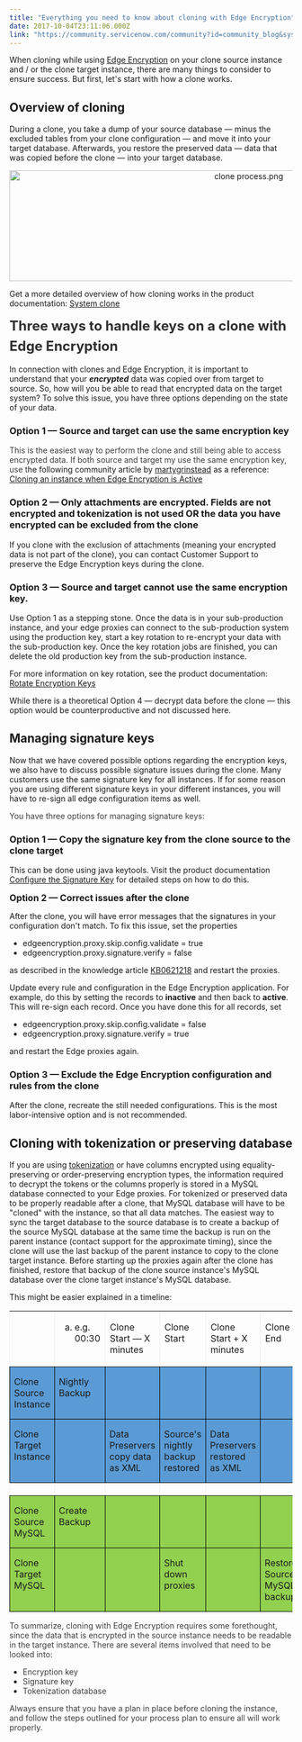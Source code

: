 ```yaml
---
title: "Everything you need to know about cloning with Edge Encryption"
date: 2017-10-04T23:11:06.000Z
link: "https://community.servicenow.com/community?id=community_blog&sys_id=ce4d2229dbd0dbc01dcaf3231f9619ce"
---
```

<p>When<span> cloning while using <a title="ocs.servicenow.com/bundle/jakarta-servicenow-platform/page/administer/edge-encryption/reference/edge-encryption.html" href="https://docs.servicenow.com/bundle/jakarta-servicenow-platform/page/administer/edge-encryption/reference/edge-encryption.html">Edge Encryption</a></span> on your clone source instance and / or the clone target instance, there are many things to consider to ensure success. But first, let's start with how a clone works.</p><p></p><h2>Overview of cloning</h2><p>During a clone, you take a dump of your source database — minus the excluded tables from your clone configuration — and move it into your target database. Afterwards, you restore the preserved data — data that was copied before the clone — into your target database.</p><p></p><p style="text-align: center;"><img   alt="clone process.png" class="image-3 jive-image" height="197" src="ec4fe446db58dfc068c1fb651f9619e4.iix" style="height: 197px; width: 835.89px;" width="835"/></p><p>Get a more detailed overview of how cloning works in the product documentation: <a href="https://docs.servicenow.com/bundle/jakarta-servicenow-platform/page/administer/managing-data/concept/c_SystemClone.html" title="https://docs.servicenow.com/bundle/jakarta-servicenow-platform/page/administer/managing-data/concept/c_SystemClone.html">System clone</a></p><p></p><p><span style="color: #303030; font-size: 24px; font-weight: bold; line-height: 1.5;">Three ways to handle keys on a clone with Edge Encryption</span></p><p>In connection with clones and Edge Encryption, it is important to understand that your <strong><em>encrypted</em></strong> data was copied over from target to source. So, how will you be able to read that encrypted data on the target system? To solve this issue, you have three options depending on the state of your data.</p><p></p><h3>Option 1 — Source and target can use the same encryption key</h3><p><span style="color: #3d3d3d;">This is the easiest way to perform the clone and still being able to access encrypted data. If both source and target my use the same encryption key, use t</span>he following community article by <a title="martygrinstead" __default_attr="35922" __jive_macro_name="user" class="jive_macro jive_macro_user" data-orig-content="martygrinstead" data-renderedposition="572.75_8_113_18" href="/community?id=community_user_profile&user=f1ee0e21db181fc09c9ffb651f9619c7">martygrinstead</a> as a reference: <a title="" _jive_internal="true" href="/community?id=community_blog&sys_id=48dc2665dbd0dbc01dcaf3231f961914">Cloning an instance when Edge Encryption is Active</a></p><p></p><h3>Option 2 — Only attachments are encrypted. Fields are not encrypted and tokenization is not used OR the data you have encrypted can be excluded from the clone</h3><p>If you clone with the exclusion of attachments (meaning your encrypted data is not part of the clone), you can contact Customer Support to preserve the Edge Encryption keys during the clone.</p><p></p><h3>Option 3 — Source and target cannot use the same encryption key.</h3><p>Use Option 1 as a stepping stone. Once the data is in your sub-production instance, and your edge proxies can connect to the sub-production system using the production key, start a key rotation to re-encrypt your data with the sub-production key. Once the key rotation jobs are finished, you can delete the old production key from the sub-production instance.</p><p></p><p>For more information on key rotation, see the product documentation: <a title="ocs.servicenow.com/bundle/jakarta-servicenow-platform/page/administer/edge-encryption/concept/c_EncryptionKeyRotation.html" href="https://docs.servicenow.com/bundle/jakarta-servicenow-platform/page/administer/edge-encryption/concept/c_EncryptionKeyRotation.html">Rotate Encryption Keys</a></p><p></p><p>While there is a theoretical Option 4 — decrypt data before the clone — this option would be counterproductive and not discussed here.</p><p></p><h2>Managing signature keys</h2><p>Now that we have covered possible options regarding the encryption keys, we also have to discuss possible signature issues during the clone. Many customers use the same signature key for all instances. If for some reason you are using different signature keys in your different instances, you will have to re-sign all edge configuration items as well.</p><p></p><p><span style="color: #3d3d3d;">You have three options for managing signature keys:</span></p><p></p><h3>Option 1 — Copy the signature key from the clone source to the clone target</h3><p>This can be done using java keytools. Visit the product documentation <a title="ocs.servicenow.com/bundle/jakarta-servicenow-platform/page/administer/edge-encryption/task/configure-sig-key.html" href="https://docs.servicenow.com/bundle/jakarta-servicenow-platform/page/administer/edge-encryption/task/configure-sig-key.html">Configure the Signature Key</a> for detailed steps on how to do this.<span style="color: #9900ff;"><br/></span></p><p></p><p><span style="font-size: 12pt;"><strong>Option 2 — Correct issues after the clone</strong></span></p><p>After the clone, you will have error messages that the signatures in your configuration don't match. To fix this issue, set the properties</p><ul><li>edgeencryption.proxy.skip.config.validate = true</li><li>edgeencryption.proxy.signature.verify = false</li></ul><p>as described in the knowledge article <a title="i.service-now.com/kb_view.do?sysparm_article=KB0621218" href="https://hi.service-now.com/kb_view.do?sysparm_article=KB0621218">KB0621218</a> and restart the proxies.</p><p></p><p>Update every rule and configuration in the Edge Encryption application. For example, do this by setting the records to <strong>inactive</strong> and then back to <strong>active</strong>. This will re-sign each record. Once you have done this for all records, set</p><ul><li>edgeencryption.proxy.skip.config.validate = false</li><li>edgeencryption.proxy.signature.verify = true</li></ul><p>and restart the Edge proxies again.</p><p></p><h3>Option 3 — Exclude the Edge Encryption configuration and rules from the clone</h3><p>After the clone, recreate the still needed configurations. This is the most labor-intensive option and is not recommended.</p><p></p><h2>Cloning with tokenization or preserving database</h2><p>If you are using <a href="https://docs.servicenow.com/bundle/jakarta-servicenow-platform/page/administer/edge-encryption/concept/c_EncryptionPatterns.html" style="text-decoration: underline;" title="https://docs.servicenow.com/bundle/jakarta-servicenow-platform/page/administer/edge-encryption/concept/c_EncryptionPatterns.html">tokenization</a> or have columns encrypted using equality-preserving or order-preserving encryption types, the information required to decrypt the tokens or the columns properly is stored in a MySQL database connected to your Edge proxies. For tokenized or preserved data to be properly readable after a clone, that MySQL database will have to be "cloned" with the instance, so that all data matches. The easiest way to sync the target database to the source database is to create a backup of the source MySQL database at the same time the backup is run on the parent instance (contact support for the approximate timing), since the clone will use the last backup of the parent instance to copy to the clone target instance. Before starting up the proxies again after the clone has finished, restore that backup of the clone source instance's MySQL database over the clone target instance's MySQL database.</p><p></p><p>This might be easier explained in a timeline:</p><table border="1" cellpadding="0" cellspacing="0" style="border: none;" width="472"><tbody><tr><td style="border: solid windowtext 1.0pt !msorm; padding: 0 5.4pt 0 5.4pt !msorm;" valign="top" width="79"><p></p></td><td style="border: solid windowtext 1.0pt !msorm; border-left: none !msorm; padding: 0 5.4pt 0 5.4pt !msorm;" valign="top" width="47"><ol style="list-style-type: lower-alpha;"><li>e.g. 00:30</li></ol></td><td style="border: solid windowtext 1.0pt !msorm; border-left: none !msorm; padding: 0 5.4pt 0 5.4pt !msorm;" valign="top" width="77"><p>Clone Start — X minutes</p></td><td style="border: solid windowtext 1.0pt !msorm; border-left: none !msorm; padding: 0 5.4pt 0 5.4pt !msorm;" valign="top" width="95"><p>Clone Start</p></td><td style="border: solid windowtext 1.0pt !msorm; border-left: none !msorm; padding: 0 5.4pt 0 5.4pt !msorm;" valign="top" width="72"><p>Clone Start + X minutes</p></td><td style="border: solid windowtext 1.0pt !msorm; border-left: none !msorm; padding: 0 5.4pt 0 5.4pt !msorm;" valign="top" width="57"><p>Clone End</p></td><td style="border: solid windowtext 1.0pt !msorm; border-left: none !msorm; padding: 0 5.4pt 0 5.4pt !msorm;" valign="top" width="47"><p></p></td></tr><tr><td style="border: solid windowtext 1.0pt; border-top: none; background: #5B9BD5; padding: 0 5.4pt 0 5.4pt;" valign="top" width="79"><p>Clone Source Instance</p></td><td style="border-top: none; border-left: none; border-bottom: solid windowtext 1.0pt; border-right: solid windowtext 1.0pt; background: #5B9BD5; padding: 0 5.4pt 0 5.4pt;" valign="top" width="47"><p>Nightly Backup</p></td><td style="border-top: none; border-left: none; border-bottom: solid windowtext 1.0pt; border-right: solid windowtext 1.0pt; background: #5B9BD5; padding: 0 5.4pt 0 5.4pt;" valign="top" width="77"><p></p></td><td style="border-top: none; border-left: none; border-bottom: solid windowtext 1.0pt; border-right: solid windowtext 1.0pt; background: #5B9BD5; padding: 0 5.4pt 0 5.4pt;" valign="top" width="95"><p></p></td><td style="border-top: none; border-left: none; border-bottom: solid windowtext 1.0pt; border-right: solid windowtext 1.0pt; background: #5B9BD5; padding: 0 5.4pt 0 5.4pt;" valign="top" width="72"><p></p></td><td style="border-top: none; border-left: none; border-bottom: solid windowtext 1.0pt; border-right: solid windowtext 1.0pt; background: #5B9BD5; padding: 0 5.4pt 0 5.4pt;" valign="top" width="57"><p></p></td><td style="border-top: none; border-left: none; border-bottom: solid windowtext 1.0pt; border-right: solid windowtext 1.0pt; background: #5B9BD5; padding: 0 5.4pt 0 5.4pt;" valign="top" width="47"><p></p></td></tr><tr><td style="border: solid windowtext 1.0pt; border-top: none; background: #5B9BD5; padding: 0 5.4pt 0 5.4pt;" valign="top" width="79"><p>Clone Target Instance</p></td><td style="border-top: none; border-left: none; border-bottom: solid windowtext 1.0pt; border-right: solid windowtext 1.0pt; background: #5B9BD5; padding: 0 5.4pt 0 5.4pt;" valign="top" width="47"><p></p></td><td style="border-top: none; border-left: none; border-bottom: solid windowtext 1.0pt; border-right: solid windowtext 1.0pt; background: #5B9BD5; padding: 0 5.4pt 0 5.4pt;" valign="top" width="77"><p>Data Preservers copy data as XML</p></td><td style="border-top: none; border-left: none; border-bottom: solid windowtext 1.0pt; border-right: solid windowtext 1.0pt; background: #5B9BD5; padding: 0 5.4pt 0 5.4pt;" valign="top" width="95"><p>Source's nightly backup restored</p></td><td style="border-top: none; border-left: none; border-bottom: solid windowtext 1.0pt; border-right: solid windowtext 1.0pt; background: #5B9BD5; padding: 0 5.4pt 0 5.4pt;" valign="top" width="72"><p>Data Preservers restored as XML</p></td><td style="border-top: none; border-left: none; border-bottom: solid windowtext 1.0pt; border-right: solid windowtext 1.0pt; background: #5B9BD5; padding: 0 5.4pt 0 5.4pt;" valign="top" width="57"><p></p></td><td style="border-top: none; border-left: none; border-bottom: solid windowtext 1.0pt; border-right: solid windowtext 1.0pt; background: #5B9BD5; padding: 0 5.4pt 0 5.4pt;" valign="top" width="47"><p></p></td></tr><tr><td style="border: solid windowtext 1.0pt !msorm; border-top: none !msorm; padding: 0 5.4pt 0 5.4pt !msorm;" valign="top" width="79"><p></p></td><td style="border-top: none !msorm; border-left: none !msorm; border-bottom: solid windowtext 1.0pt !msorm; border-right: solid windowtext 1.0pt !msorm; padding: 0 5.4pt 0 5.4pt !msorm;" valign="top" width="47"><p></p></td><td style="border-top: none !msorm; border-left: none !msorm; border-bottom: solid windowtext 1.0pt !msorm; border-right: solid windowtext 1.0pt !msorm; padding: 0 5.4pt 0 5.4pt !msorm;" valign="top" width="77"><p></p></td><td style="border-top: none !msorm; border-left: none !msorm; border-bottom: solid windowtext 1.0pt !msorm; border-right: solid windowtext 1.0pt !msorm; padding: 0 5.4pt 0 5.4pt !msorm;" valign="top" width="95"><p></p></td><td style="border-top: none !msorm; border-left: none !msorm; border-bottom: solid windowtext 1.0pt !msorm; border-right: solid windowtext 1.0pt !msorm; padding: 0 5.4pt 0 5.4pt !msorm;" valign="top" width="72"><p></p></td><td style="border-top: none !msorm; border-left: none !msorm; border-bottom: solid windowtext 1.0pt !msorm; border-right: solid windowtext 1.0pt !msorm; padding: 0 5.4pt 0 5.4pt !msorm;" valign="top" width="57"><p></p></td><td style="border-top: none !msorm; border-left: none !msorm; border-bottom: solid windowtext 1.0pt !msorm; border-right: solid windowtext 1.0pt !msorm; padding: 0 5.4pt 0 5.4pt !msorm;" valign="top" width="47"><p></p></td></tr><tr><td style="border: solid windowtext 1.0pt; border-top: none; background: #92D050; padding: 0 5.4pt 0 5.4pt;" valign="top" width="79"><p>Clone Source MySQL</p></td><td style="border-top: none; border-left: none; border-bottom: solid windowtext 1.0pt; border-right: solid windowtext 1.0pt; background: #92D050; padding: 0 5.4pt 0 5.4pt;" valign="top" width="47"><p>Create Backup</p></td><td style="border-top: none; border-left: none; border-bottom: solid windowtext 1.0pt; border-right: solid windowtext 1.0pt; background: #92D050; padding: 0 5.4pt 0 5.4pt;" valign="top" width="77"><p></p></td><td style="border-top: none; border-left: none; border-bottom: solid windowtext 1.0pt; border-right: solid windowtext 1.0pt; background: #92D050; padding: 0 5.4pt 0 5.4pt;" valign="top" width="95"><p></p></td><td style="border-top: none; border-left: none; border-bottom: solid windowtext 1.0pt; border-right: solid windowtext 1.0pt; background: #92D050; padding: 0 5.4pt 0 5.4pt;" valign="top" width="72"><p></p></td><td style="border-top: none; border-left: none; border-bottom: solid windowtext 1.0pt; border-right: solid windowtext 1.0pt; background: #92D050; padding: 0 5.4pt 0 5.4pt;" valign="top" width="57"><p></p></td><td style="border-top: none; border-left: none; border-bottom: solid windowtext 1.0pt; border-right: solid windowtext 1.0pt; background: #92D050; padding: 0 5.4pt 0 5.4pt;" valign="top" width="47"><p></p></td></tr><tr><td style="border: solid windowtext 1.0pt; border-top: none; background: #92D050; padding: 0 5.4pt 0 5.4pt;" valign="top" width="79"><p>Clone Target MySQL</p></td><td style="border-top: none; border-left: none; border-bottom: solid windowtext 1.0pt; border-right: solid windowtext 1.0pt; background: #92D050; padding: 0 5.4pt 0 5.4pt;" valign="top" width="47"><p></p></td><td style="border-top: none; border-left: none; border-bottom: solid windowtext 1.0pt; border-right: solid windowtext 1.0pt; background: #92D050; padding: 0 5.4pt 0 5.4pt;" valign="top" width="77"><p></p></td><td style="border-top: none; border-left: none; border-bottom: solid windowtext 1.0pt; border-right: solid windowtext 1.0pt; background: #92D050; padding: 0 5.4pt 0 5.4pt;" valign="top" width="95"><p>Shut down proxies</p></td><td style="border-top: none; border-left: none; border-bottom: solid windowtext 1.0pt; border-right: solid windowtext 1.0pt; background: #92D050; padding: 0 5.4pt 0 5.4pt;" valign="top" width="72"><p></p></td><td style="border-top: none; border-left: none; border-bottom: solid windowtext 1.0pt; border-right: solid windowtext 1.0pt; background: #92D050; padding: 0 5.4pt 0 5.4pt;" valign="top" width="57"><p>Restore Source MySQL backup</p></td><td style="border-top: none; border-left: none; border-bottom: solid windowtext 1.0pt; border-right: solid windowtext 1.0pt; background: #92D050; padding: 0 5.4pt 0 5.4pt;" valign="top" width="47"><p>Start Proxies</p></td></tr></tbody></table><p></p><p><span style="color: #3d3d3d;">To summarize, cloning with Edge Encryption requires some forethought, since the data that is encrypted in the source instance needs to be readable in the target instance. There are several items involved that need to be looked into:</span></p><ul><li><span style="color: #3d3d3d;">Encryption key</span></li><li><span style="color: #3d3d3d;">Signature key</span></li><li><span style="color: #3d3d3d;">Tokenization database</span></li></ul><p><span style="color: #3d3d3d;">Always ensure that you have a plan in place before cloning the instance, and follow the steps outlined for your process plan to ensure all will work properly.</span></p>